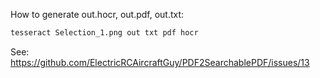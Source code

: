 
How to generate out.hocr, out.pdf, out.txt:

```bash
tesseract Selection_1.png out txt pdf hocr
```
See: https://github.com/ElectricRCAircraftGuy/PDF2SearchablePDF/issues/13
